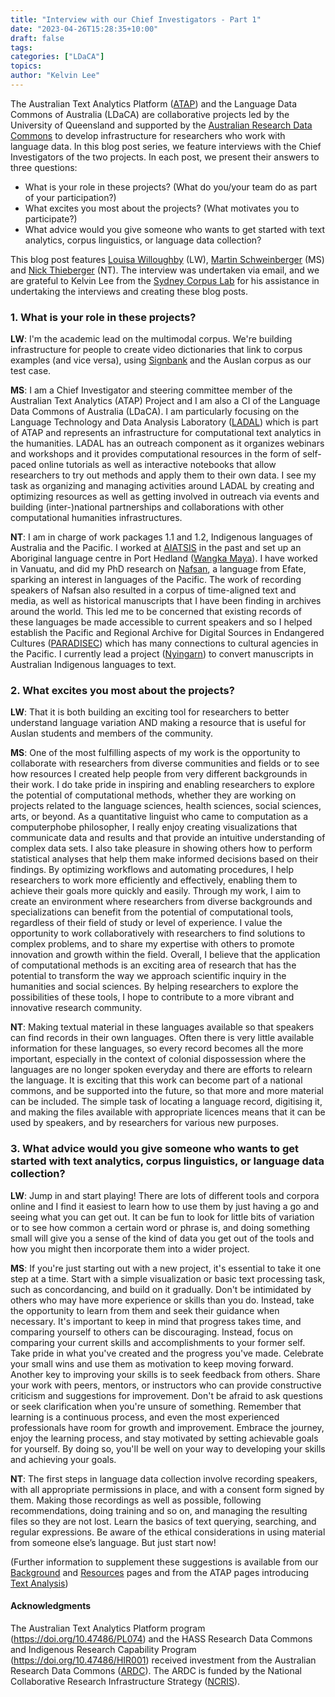 ```yaml
---
title: "Interview with our Chief Investigators - Part 1"
date: "2023-04-26T15:28:35+10:00"
draft: false
tags:
categories: ["LDaCA"]
topics:
author: "Kelvin Lee"
---
```


The Australian Text Analytics Platform ([ATAP](https://www.atap.edu.au)) and the Language Data Commons of Australia (LDaCA) are collaborative projects led by the University of Queensland and supported by the [Australian Research Data Commons](https://www.ardc.edu.au) to develop infrastructure for researchers who work with language data. In this blog post series, we feature interviews with the Chief Investigators of the two projects. In each post, we present their answers to three questions:

- What is your role in these projects? (What do you/your team do as part of your participation?)
- What excites you most about the projects? (What motivates you to participate?)
- What advice would you give someone who wants to get started with text analytics, corpus linguistics, or language data collection?

This blog post features [Louisa Willoughby](https://research.monash.edu/en/persons/louisa-willoughby) (LW), [Martin Schweinberger](https://languages-cultures.uq.edu.au/profile/4295/martin-schweinberger) (MS) and [Nick Thieberger](https://findanexpert.unimelb.edu.au/profile/18278-nick-thieberger) (NT). The interview was undertaken via email, and we are grateful to Kelvin Lee from the [Sydney Corpus Lab](https://sydneycorpuslab.com/) for his assistance in undertaking the interviews and creating these blog posts.

### 1. What is your role in these projects?

**LW**: I'm the academic lead on the multimodal corpus. We're building infrastructure for people to create video dictionaries that link to corpus examples (and vice versa), using [Signbank](https://auslan.org.au/) and the Auslan corpus as our test case.

**MS**: I am a Chief Investigator and steering committee member of the Australian Text Analytics (ATAP) Project and I am also a CI of the Language Data Commons of Australia (LDaCA). I am particularly focusing on the Language Technology and Data Analysis Laboratory ([LADAL](https://ladal.edu.au/)) which is part of ATAP and represents an infrastructure for computational text analytics in the humanities. LADAL has an outreach component as it organizes webinars and workshops and it provides computational resources in the form of self-paced online tutorials as well as interactive notebooks that allow researchers to try out methods and apply them to their own data. I see my task as organizing and managing activities around LADAL by creating and optimizing resources as well as getting involved in outreach via events and building (inter-)national partnerships and collaborations with other computational humanities infrastructures.

**NT**: I am in charge of work packages 1.1 and 1.2, Indigenous languages of Australia and the Pacific. I worked at [AIATSIS](https://aiatsis.gov.au/) in the past and set up an Aboriginal language centre in Port Hedland ([Wangka Maya](https://www.wangkamaya.org.au/home)). I have worked in Vanuatu, and did my PhD research on [Nafsan](https://glottolog.org/resource/languoid/id/sout2856), a language from Efate, sparking an interest in languages of the Pacific. The work of recording speakers of Nafsan also resulted in a corpus of time-aligned text and media, as well as historical manuscripts that I have been finding in archives around the world. This led me to be concerned that existing records of these languages be made accessible to current speakers and so I helped establish the Pacific and Regional Archive for Digital Sources in Endangered Cultures ([PARADISEC](https://www.paradisec.org.au/)) which has many connections to cultural agencies in the Pacific. I currently lead a project ([Nyingarn](https://nyingarn.net/)) to convert manuscripts in Australian Indigenous languages to text.

### 2. What excites you most about the projects?

**LW**: That it is both building an exciting tool for researchers to better understand language variation AND making a resource that is useful for Auslan students and members of the community.

**MS**: One of the most fulfilling aspects of my work is the opportunity to collaborate with researchers from diverse communities and fields or to see how resources I created help people from very different backgrounds in their work. I do take pride in inspiring and enabling researchers to explore the potential of computational methods, whether they are working on projects related to the language sciences, health sciences, social sciences, arts, or beyond. As a quantitative linguist who came to computation as a computerphobe philosopher, I really enjoy creating visualizations that communicate data and results and that provide an intuitive understanding of complex data sets. I also take pleasure in showing others how to perform statistical analyses that help them make informed decisions based on their findings. By optimizing workflows and automating procedures, I help researchers to work more efficiently and effectively, enabling them to achieve their goals more quickly and easily. Through my work, I aim to create an environment where researchers from diverse backgrounds and specializations can benefit from the potential of computational tools, regardless of their field of study or level of experience. I value the opportunity to work collaboratively with researchers to find solutions to complex problems, and to share my expertise with others to promote innovation and growth within the field. Overall, I believe that the application of computational methods is an exciting area of research that has the potential to transform the way we approach scientific inquiry in the humanities and social sciences. By helping researchers to explore the possibilities of these tools, I hope to contribute to a more vibrant and innovative research community.

**NT**: Making textual material in these languages available so that speakers can find records in their own languages. Often there is very little available information for these languages, so every record becomes all the more important, especially in the context of colonial dispossession where the languages are no longer spoken everyday and there are efforts to relearn the language. It is exciting that this work can become part of a national commons, and be supported into the future, so that more and more material can be included. The simple task of locating a language record, digitising it, and making the files available with appropriate licences means that it can be used by speakers, and by researchers for various new purposes.

### 3. What advice would you give someone who wants to get started with text analytics, corpus linguistics, or language data collection?

**LW**: Jump in and start playing! There are lots of different tools and corpora online and I find it easiest to learn how to use them by just having a go and seeing what you can get out. It can be fun to look for little bits of variation or to see how common a certain word or phrase is, and doing something small will give you a sense of the kind of data you get out of the tools and how you might then incorporate them into a wider project.

**MS**: If you're just starting out with a new project, it's essential to take it one step at a time. Start with a simple visualization or basic text processing task, such as concordancing, and build on it gradually. Don't be intimidated by others who may have more experience or skills than you do. Instead, take the opportunity to learn from them and seek their guidance when necessary. It's important to keep in mind that progress takes time, and comparing yourself to others can be discouraging. Instead, focus on comparing your current skills and accomplishments to your former self. Take pride in what you've created and the progress you've made. Celebrate your small wins and use them as motivation to keep moving forward. Another key to improving your skills is to seek feedback from others. Share your work with peers, mentors, or instructors who can provide constructive criticism and suggestions for improvement. Don't be afraid to ask questions or seek clarification when you're unsure of something. Remember that learning is a continuous process, and even the most experienced professionals have room for growth and improvement. Embrace the journey, enjoy the learning process, and stay motivated by setting achievable goals for yourself. By doing so, you'll be well on your way to developing your skills and achieving your goals.

**NT**: The first steps in language data collection involve recording speakers, with all appropriate permissions in place, and with a consent form signed by them. Making those recordings as well as possible, following recommendations, doing training and so on, and managing the resulting files so they are not lost. Learn the basics of text querying, searching, and regular expressions. Be aware of the ethical considerations in using material from someone else’s language. But just start now!

(Further information to supplement these suggestions is available from our [Background](../../background/information/) and [Resources](../../resources/) pages and from the ATAP pages introducing [Text Analysis](https://www.atap.edu.au/text-analysis/overview/))

#### Acknowledgments

The Australian Text Analytics Platform program (https://doi.org/10.47486/PL074) and the HASS Research Data Commons and Indigenous Research Capability Program (https://doi.org/10.47486/HIR001) received investment from the Australian Research Data Commons ([ARDC](https://www.ardc.edu.au)). The ARDC is funded by the National Collaborative Research Infrastructure Strategy ([NCRIS](https://www.education.gov.au/ncris)).
